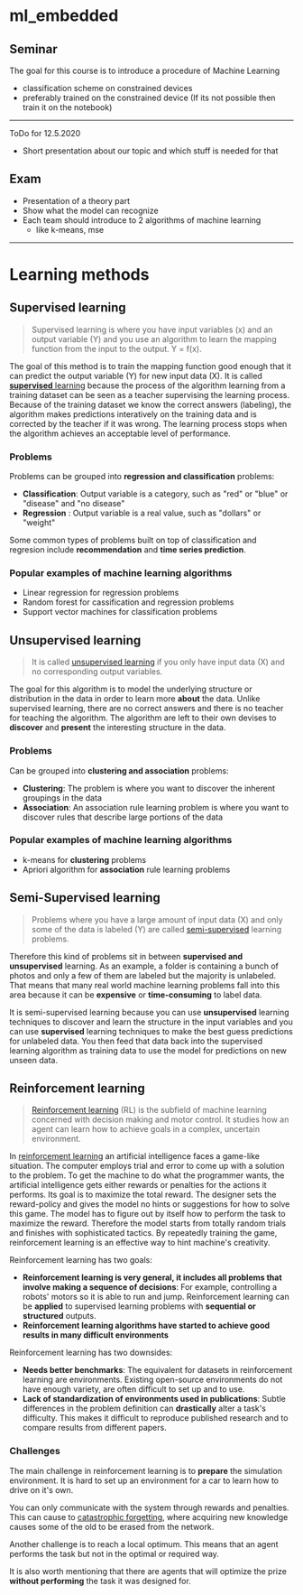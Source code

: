 # ml_embedded

## Seminar

The goal for this course is to introduce a procedure of Machine Learning
    
- classification scheme on constrained devices 
- preferably trained on the constrained device (If its not possible then train it on the notebook)
---

ToDo for 12.5.2020

- Short presentation about our topic and which stuff is needed for that
## Exam

- Presentation of a theory part
- Show what the model can recognize
- Each team should introduce to 2 algorithms of machine learning
    - like k-means, mse
---
# Learning methods

## Supervised learning

> Supervised learning is where you have input variables (x) and an output variable (Y) and you use an algorithm to learn the mapping function from the input to the output. Y = f(x).

The goal of this method is to train the mapping function good enough that it can predict the output variable (Y) for new input data (X). 
It is called [**supervised** learning](https://machinelearningmastery.com/supervised-and-unsupervised-machine-learning-algorithms/) because the process of the algorithm learning from a training dataset can be seen as a teacher supervising the learning process.
Because of the training dataset we know the correct answers (labeling), the algorithm makes predictions interatively on the training data and is corrected by the teacher if it was wrong.
The learning process stops when the algorithm achieves an acceptable level of performance.

### Problems

Problems can be grouped into **regression and classification** problems:

- **Classification**: Output variable is a category, such as "red" or "blue" or "disease" and "no disease"
- **Regression** : Output variable is a real value, such as "dollars" or "weight"

Some common types of problems built on top of classification and regresion include **recommendation** and **time series prediction**.

### Popular examples of machine learning algorithms

- Linear regression for regression problems
- Random forest for cassification and regression problems
- Support vector machines for classification problems

## Unsupervised learning

> It is called [unsupervised learning](https://machinelearningmastery.com/supervised-and-unsupervised-machine-learning-algorithms/) if you only have input data (X) and no corresponding output variables. 

The goal for this algorithm is to model the underlying structure or distribution in the data in order to learn more **about** the data. Unlike supervised learning, there are no correct answers and there is no teacher for teaching the algorithm. The algorithm are left to their own devises to **discover** and **present** the interesting structure in the data. 

### Problems

Can be grouped into **clustering and association** problems:

- **Clustering**: The problem is where you want to discover the inherent groupings in the data
- **Association**: An association rule learning problem is where you want to discover rules that describe large portions of the data

### Popular examples of machine learning algorithms

- k-means for **clustering** problems
- Apriori algorithm for **association** rule learning problems

## Semi-Supervised learning

> Problems where you have a large amount of input data (X) and only some of the data is labeled (Y) are called [semi-supervised](https://machinelearningmastery.com/supervised-and-unsupervised-machine-learning-algorithms/) learning problems.

Therefore this kind of problems sit in between **supervised and unsupervised** learning. As an example, a folder is containing a bunch of photos and only a few of them are labeled but the majority is unlabeled. That means that many real world machine learning problems fall into this area because it can be **expensive** or **time-consuming** to label data. 

It is semi-supervised learning because you can use **unsupervised** learning techniques to discover and learn the structure in the input variables and you can use **supervised** learning techniques to make the best guess predictions for unlabeled data. You then feed that data back into the supervised learning algorithm as training data to use the model for predictions on new unseen data.

## Reinforcement learning

> [Reinforcement learning](https://openai.com/blog/openai-gym-beta/) (RL) is the subfield of machine learning concerned with decision making and motor control. It studies how an agent can learn how to achieve goals in a complex, uncertain environment.

In [reinforcement learning](https://deepsense.ai/what-is-reinforcement-learning-the-complete-guide/) an artificial intelligence faces a game-like situation. The computer employs trial and error to come up with a solution to the problem. To get the machine to do what the programmer wants, the artificial intelligence gets either rewards or penalties for the actions it performs. Its goal is to maximize the total reward. The designer sets the reward-policy and gives the model no hints or suggestions for how to solve this game. The model has to figure out by itself how to perform the task to maximize the reward. Therefore the model starts from totally random trials and finishes with sophisticated tactics. By repeatedly training the game, reinforcement learning is an effective way to hint machine's creativity.

Reinforcement learning has two goals:

- **Reinforcement learning is very general, it includes all problems that involve making a sequence of decisions**: For example, controlling a robots' motors so it is able to run and jump. Reinforcement learning can be **applied** to supervised learning problems with **sequential or structured** outputs.
- **Reinforcement learning algorithms have started to achieve good results in many difficult environments**

Reinforcement learning has two downsides:

- **Needs better benchmarks**: The equivalent for datasets in reinforcement learning are environments. Existing open-source environments do not have enough variety, are often difficult to set up and to use.
- **Lack of standardization of environments used in publications**: Subtle differences in the problem definition can **drastically** alter a task's difficulty. This makes it difficult to reproduce published research and to compare results from different papers.

### Challenges

The main challenge in reinforcement learning is to **prepare** the simulation environment. It is hard to set up an environment for a car to learn how to drive on it's own. 

You can only communicate with the system through rewards and penalties. This can cause to [catastrophic forgetting](https://deepsense.ai/wp-content/uploads/2018/07/1802.07239.pdf), where acquiring new knowledge causes some of the old to be erased from the network.

Another challenge is to reach a local optimum. This means that an agent performs the task but not in the optimal or required way. 

It is also worth mentioning that there are agents that will optimize the prize **without performing** the task it was designed for. 

